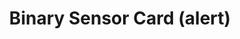 ---
title: Binary Sensor Card (alert)
name: card_binary_sensor_alert
category: card
explanation: "The `binary-sensor-card` is to show the state (on/off, open/close, etc.) of a binary sensor, eg. your garage door or a window contact sensor. This card shows an alert if the state is on/open or unavailable."
image_path: "/assets/images/card_binary_sensor_alert.png"
internal: false
generator_install: true
generator_example: true
generator_button: true
variables:
  - name: entity
    type: entry
    example: binary_sensor.garage_door
    required: true 
    explanation: "The <i>binary_sensor</i> to show"
  - name: show_last_changed
    type: entry
    example: ""
    required: false 
    explanation: ""
yaml: |-
  - type: 'custom:button-card'
    template: card_binary_sensor_alert
    variables:
      - ulm_card_binary_sensor_alert: true
    entity: binary_sensor.garage_door
    show_last_changed: true
ui: |-
  type: 'custom:button-card'
  template: card_binary_sensor_alert
    variables:
      - ulm_card_binary_sensor_alert: true
  entity: binary_sensor.garage_door
  show_last_changed: true
code: |-
  card_binary_sensor_alert:
    template: 
      - icon_info_alert
    name: "[[[ return entity.attributes.friendly_name != '' ? entity.attributes.friendly_name : entity.entity_id ]]]"
    show_last_changed: true
---